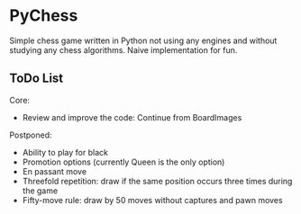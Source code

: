 # PyChess

Simple chess game written in Python not using any engines and without studying any chess algorithms. Naive implementation for fun.

## ToDo List
Core:
  - Review and improve the code: Continue from BoardImages

Postponed:
  - Ability to play for black
  - Promotion options (currently Queen is the only option)
  - En passant move
  - Threefold repetition: draw if the same position occurs three times during the game
  - Fifty-move rule: draw by 50 moves without captures and pawn moves

  